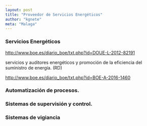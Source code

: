 ```yaml
---
layout: post
title: "Proveedor de Servicios Energéticos"
author: "kgnete"
meta: "Malaga"
---
```


### Servicios Energéticos

<http://www.boe.es/diario_boe/txt.php?id=DOUE-L-2012-82191>

servicios y auditores energéticos y promoción de la eficiencia del suministro de energía. (RD)

http://www.boe.es/diario_boe/txt.php?id=BOE-A-2016-1460

### Automatización de procesos.


### Sistemas de supervisión y control.


### Sistemas de vigiancia
